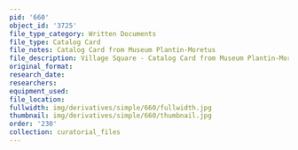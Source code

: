 ```yaml
---
pid: '660'
object_id: '3725'
file_type_category: Written Documents
file_type: Catalog Card
file_notes: Catalog Card from Museum Plantin-Moretus
file_description: Village Square - Catalog Card from Museum Plantin-Moretus
original_format:
research_date:
researchers:
equipment_used:
file_location:
fullwidth: img/derivatives/simple/660/fullwidth.jpg
thumbnail: img/derivatives/simple/660/thumbnail.jpg
order: '230'
collection: curatorial_files
---
```


